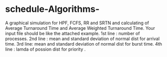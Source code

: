 # schedule-Algorithms-
A graphical simulation for HPF, FCFS, RR and SRTN and calculating of Average Turnaround Time and Average Weighted Turnaround Time.
Your input file should be like the attached example.
1st line : number of processes.
2nd line : mean and standard deviation of normal dist for arrival time.
3rd line: mean and standard deviation of normal dist for burst time.
4th line : lamda of possion dist for priority .

